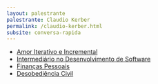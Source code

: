 ```yaml
---
layout: palestrante
palestrante: Claudio Kerber
permalink: /claudio-kerber.html
subsite: conversa-rapida
---
```


* [Amor Iterativo e Incremental](/conversa-rapida/claudio-kerber-amor-iterativo-e-incremental)
* [Intermediário no Desenvolvimento de Software](/conversa-rapida/claudio-kerber-intermedi-rio-no-desenvolvimento-de-software)
* [Finanças Pessoais](/conversa-rapida/claudio-kerber-finan-as-pessoais)
* [Desobediência Civil](/conversa-rapida/claudio-kerber-desobedi-ncia-civil)
